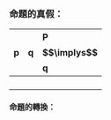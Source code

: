 ### 命題的真假：

| p | q | P$$\implys$$ q |
| :--- | :--- | :--- |
|  |  |  |
|  |  |  |
|  |  |  |
|  |  |  |

#### 命題的轉換：



